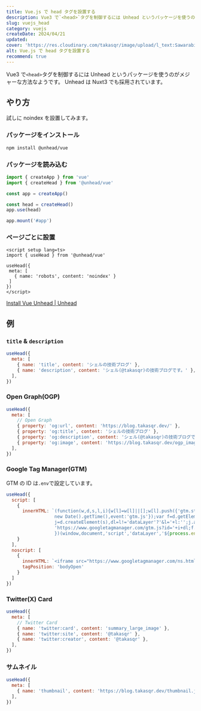 ```yaml
---
title: Vue.js で head タグを設置する
description: Vue3 で`<head>`タグを制御するには Unhead というパッケージを使うのがメジャーな方法なようです。Unhead は Nuxt3 でも採用されています。
slug: vuejs_head
category: vuejs
createDate: 2024/04/21
updated: 
cover: 'https://res.cloudinary.com/takasqr/image/upload/l_text:Sawarabi%20Gothic_80_bold:Vue.js で head タグを設置する,co_rgb:fff,w_620,c_fit/v1712091289/ogp_image_zorhlz.png'
alt: Vue.js で head タグを設置する
recommend: true
---
```



Vue3 で`<head>`タグを制御するには Unhead というパッケージを使うのがメジャーな方法なようです。
Unhead は Nuxt3 でも採用されています。


## やり方

試しに noindex を設置してみます。

### パッケージをインストール
 
 ```bash
 npm install @unhead/vue
 ```
 
### パッケージを読み込む
 
 ```js
 import { createApp } from 'vue'
import { createHead } from '@unhead/vue'

const app = createApp()

const head = createHead()
app.use(head)

app.mount('#app')

 ```
 
 ### ページごとに設置
 
 ```vue
 <script setup lang=ts>
import { useHead } from '@unhead/vue'

useHead({
  meta: [
    { name: 'robots', content: 'noindex' }
  ]
})
</script>

 ```

 
[Install Vue Unhead | Unhead](https://unhead.unjs.io/setup/vue/installation)
 
 
## 例

### `title` & `description`

```js
useHead({
  meta: [
    { name: 'title', content: 'シェルの技術ブログ' },
    { name: 'description', content: 'シェル(@takasqr)の技術ブログです。' },
  ],
})
 ```

### Open Graph(OGP)
 
```js
useHead({
  meta: [
    // Open Graph
    { property: 'og:url', content: 'https://blog.takasqr.dev/' },
    { property: 'og:title', content: 'シェルの技術ブログ' },
    { property: 'og:description', content: 'シェル(@takasqr)の技術ブログです。' },
    { property: 'og:image', content: 'https://blog.takasqr.dev/ogp_image.jpg' }
  ],
})
 ```


### Google Tag Manager(GTM)

GTM の ID は`.env`で設定しています。

```js
useHead({
  script: [
    {
      innerHTML: `(function(w,d,s,l,i){w[l]=w[l]||[];w[l].push({'gtm.start':
                  new Date().getTime(),event:'gtm.js'});var f=d.getElementsByTagName(s)[0],
                  j=d.createElement(s),dl=l!='dataLayer'?'&l='+l:'';j.async=true;j.src=
                  'https://www.googletagmanager.com/gtm.js?id='+i+dl;f.parentNode.insertBefore(j,f);
                  })(window,document,'script','dataLayer','${process.env.GTM_ID}');` 
    }
  ],
  noscript: [
    {
      innerHTML: `<iframe src="https://www.googletagmanager.com/ns.html?id=${process.env.GTM_ID}" height="0" width="0" style="display:none;visibility:hidden"></iframe>`,
      tagPosition: 'bodyOpen'
    }
  ]
})
 ```
 
### Twitter(X) Card
 
```js
useHead({
  meta: [
    // Twitter Card
    { name: 'twitter:card', content: 'summary_large_image' },
    { name: 'twitter:site', content: '@takasqr' },
    { name: 'twitter:creator', content: '@takasqr' },
  ],
})
 ```
 
### サムネイル
 
```js
useHead({
  meta: [
    { name: 'thumbnail', content: 'https://blog.takasqr.dev/thumbnail.jpg' }
  ],
})
 ```